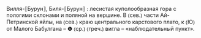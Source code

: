 ---
---

Вилля-⟦Бурун⟧, Биля-⟦Бурун⟧
: лесистая куполообразная гора с пологими склонами и поляной на вершине. В ⦅сев.⦆ части Ай-Петринской яйлы, на ⦅сев.⦆ краю центрального карстового плато, к ⦅Ю⦆ от Малого Бабулгана – ❶ ⦅ср.⦆ ⦅греч.⦆ вигла – «наблюдательный пункт».
